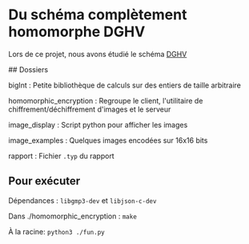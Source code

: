 # Du schéma complètement homomorphe DGHV

Lors de ce projet, nous avons étudié le schéma [DGHV](https://link.springer.com/chapter/10.1007/978-3-642-13190-5_2)

## Dossiers

bigInt : Petite bibliothèque de calculs sur des entiers de taille arbitraire

homomorphic_encryption : Regroupe le client, l'utilitaire de chiffrement/déchiffrement d'images et le serveur 

image_display : Script python pour afficher les images

image_examples : Quelques images encodées sur 16x16 bits

rapport : Fichier `.typ` du rapport

## Pour exécuter

Dépendances :
`libgmp3-dev` et `libjson-c-dev`

Dans ./homomorphic_encryption :
`make`

À la racine:
`python3 ./fun.py`

